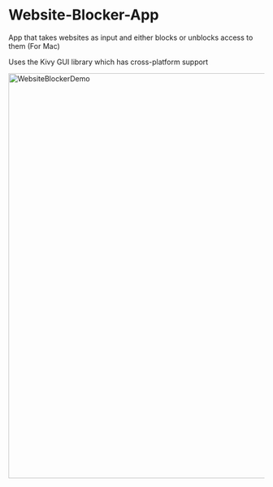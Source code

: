 # Website-Blocker-App
App that takes websites as input and either blocks or unblocks access to them (For Mac)

Uses the Kivy GUI library which has cross-platform support

<img width="797" alt="WebsiteBlockerDemo" src="https://github.com/sa1sr1/Website-Blocker-App/assets/49292654/b5a3444e-f95b-463d-870b-47cb40b510a4">
